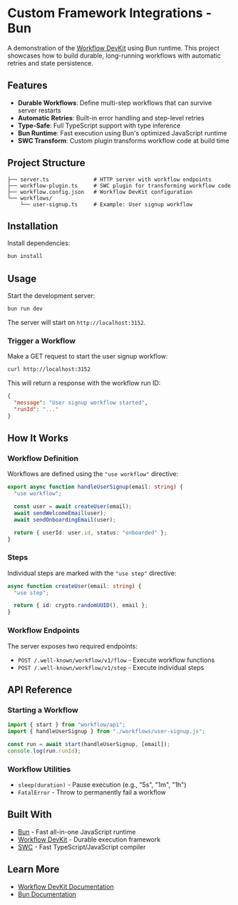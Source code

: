 # Custom Framework Integrations - Bun

A demonstration of the [Workflow DevKit](https://useworkflow.dev/) using Bun runtime. This project showcases how to build durable, long-running workflows with automatic retries and state persistence.

## Features

- **Durable Workflows**: Define multi-step workflows that can survive server restarts
- **Automatic Retries**: Built-in error handling and step-level retries
- **Type-Safe**: Full TypeScript support with type inference
- **Bun Runtime**: Fast execution using Bun's optimized JavaScript runtime
- **SWC Transform**: Custom plugin transforms workflow code at build time

## Project Structure

```
├── server.ts              # HTTP server with workflow endpoints
├── workflow-plugin.ts     # SWC plugin for transforming workflow code
├── workflow.config.json   # Workflow DevKit configuration
└── workflows/
    └── user-signup.ts     # Example: User signup workflow
```

## Installation

Install dependencies:

```bash
bun install
```

## Usage

Start the development server:

```bash
bun run dev
```

The server will start on `http://localhost:3152`.

### Trigger a Workflow

Make a GET request to start the user signup workflow:

```bash
curl http://localhost:3152
```

This will return a response with the workflow run ID:

```json
{
  "message": "User signup workflow started",
  "runId": "..."
}
```

## How It Works

### Workflow Definition

Workflows are defined using the `"use workflow"` directive:

```typescript
export async function handleUserSignup(email: string) {
  "use workflow";

  const user = await createUser(email);
  await sendWelcomeEmail(user);
  await sendOnboardingEmail(user);

  return { userId: user.id, status: "onboarded" };
}
```

### Steps

Individual steps are marked with the `"use step"` directive:

```typescript
async function createUser(email: string) {
  "use step";

  return { id: crypto.randomUUID(), email };
}
```

### Workflow Endpoints

The server exposes two required endpoints:

- `POST /.well-known/workflow/v1/flow` - Execute workflow functions
- `POST /.well-known/workflow/v1/step` - Execute individual steps

## API Reference

### Starting a Workflow

```typescript
import { start } from "workflow/api";
import { handleUserSignup } from "./workflows/user-signup.js";

const run = await start(handleUserSignup, [email]);
console.log(run.runId);
```

### Workflow Utilities

- `sleep(duration)` - Pause execution (e.g., "5s", "1m", "1h")
- `FatalError` - Throw to permanently fail a workflow

## Built With

- [Bun](https://bun.sh) - Fast all-in-one JavaScript runtime
- [Workflow DevKit](https://workflow.vercel.app/) - Durable execution framework
- [SWC](https://swc.rs/) - Fast TypeScript/JavaScript compiler

## Learn More

- [Workflow DevKit Documentation](https://useworkflow.dev)
- [Bun Documentation](https://bun.sh/docs)
